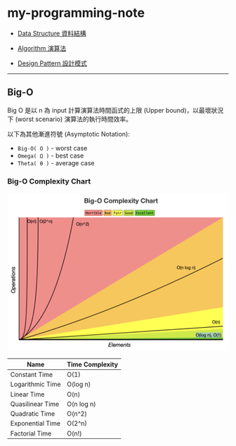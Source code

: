 # my-programming-note

* [Data Structure 資料結構](/note/data-structure.md)

* [Algorithm 演算法](/note/algorithm.md)

* [Design Pattern 設計模式](/note/design-pattern.md)

---

## Big-O
Big O 是以 n 為 input 計算演算法時間函式的上限 (Upper bound)，以最壞狀況下 (worst scenario) 演算法的執行時間效率。

以下為其他漸進符號 (Asymptotic Notation):
* `Big-O( Ο )` - worst case
* `Omega( Ω )` - best case
* `Theta( θ )` - average case

### Big-O Complexity Chart
![Big-O Complexity Chart](/image/Big-O%20Complexity%20Chart.png)

|Name|Time Complexity|
|---|---|
|Constant Time|O(1)|
|Logarithmic Time|O(log n)|
|Linear Time|O(n)|
|Quasilinear Time|O(n log n)|
|Quadratic Time|O(n^2)|
|Exponential Time|O(2^n)|
|Factorial Time|O(n!)|
